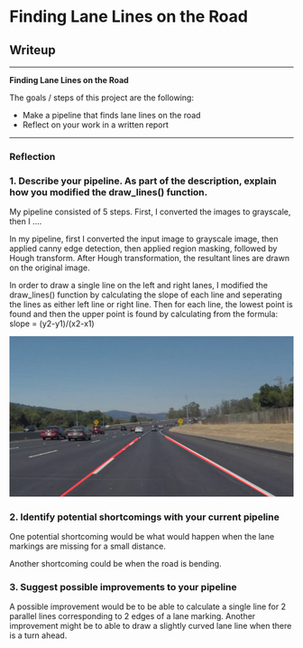# **Finding Lane Lines on the Road** 

## Writeup


---

**Finding Lane Lines on the Road**

The goals / steps of this project are the following:
* Make a pipeline that finds lane lines on the road
* Reflect on your work in a written report


[//]: # (Image References)

[image1]: ./test_images_output/solidWhiteCurve.jpg "solidWhiteCurve"

---

### Reflection

### 1. Describe your pipeline. As part of the description, explain how you modified the draw_lines() function.

My pipeline consisted of 5 steps. First, I converted the images to grayscale, then I .... 

In my pipeline, first I converted the input image to grayscale image, then applied canny edge detection, then applied
region masking, followed by Hough transform. After Hough transformation, the resultant lines are drawn on the original image.

In order to draw a single line on the left and right lanes, I modified the draw_lines() function by calculating the slope of each line and seperating the lines as either left line or right line. Then for each line, the lowest point is found and then the upper point is found by calculating from the formula: slope = (y2-y1)/(x2-x1)

![alt text][image1]




### 2. Identify potential shortcomings with your current pipeline


One potential shortcoming would be what would happen when the lane markings are missing for a small distance.

Another shortcoming could be when the road is bending.


### 3. Suggest possible improvements to your pipeline

A possible improvement would be to be able to calculate a single line for 2 parallel lines corresponding to 2 edges
of a lane marking.
Another improvement might be to able to draw a slightly curved lane line when there is a turn ahead.




